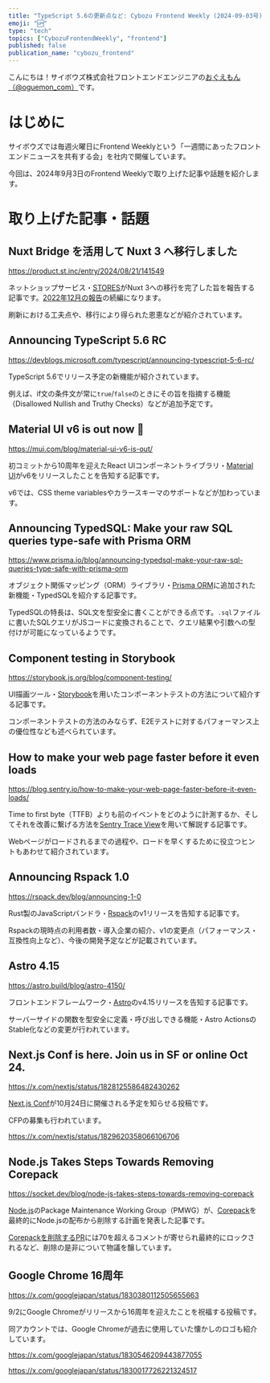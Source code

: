 ```yaml
---
title: "TypeScript 5.6の更新点など: Cybozu Frontend Weekly (2024-09-03号)"
emoji: "🆙"
type: "tech"
topics: ["CybozuFrontendWeekly", "frontend"]
published: false
publication_name: "cybozu_frontend"
---
```


こんにちは！サイボウズ株式会社フロントエンドエンジニアの[おぐえもん（@oguemon_com）](https://twitter.com/oguemon_com)です。

# はじめに

サイボウズでは毎週火曜日にFrontend Weeklyという「一週間にあったフロントエンドニュースを共有する会」を社内で開催しています。

今回は、2024年9月3日のFrontend Weeklyで取り上げた記事や話題を紹介します。

# 取り上げた記事・話題

## Nuxt Bridge を活用して Nuxt 3 へ移行しました

https://product.st.inc/entry/2024/08/21/141549

ネットショップサービス・[STORES](https://stores.jp/)がNuxt 3への移行を完了した旨を報告する記事です。[2022年12月の報告](https://product.st.inc/entry/2022/12/11/112330)の続編になります。

刷新における工夫点や、移行により得られた恩恵などが紹介されています。

## Announcing TypeScript 5.6 RC

https://devblogs.microsoft.com/typescript/announcing-typescript-5-6-rc/

TypeScript 5.6でリリース予定の新機能が紹介されています。

例えば、if文の条件文が常に`true`/`false`のときにその旨を指摘する機能（Disallowed Nullish and Truthy Checks）などが追加予定です。

## Material UI v6 is out now 🎉

https://mui.com/blog/material-ui-v6-is-out/

初コミットから10周年を迎えたReact UIコンポーネントライブラリ・[Material UI](https://github.com/mui/material-ui)がv6をリリースしたことを告知する記事です。

v6では、CSS theme variablesやカラースキーマのサポートなどが加わっています。

## Announcing TypedSQL: Make your raw SQL queries type-safe with Prisma ORM

https://www.prisma.io/blog/announcing-typedsql-make-your-raw-sql-queries-type-safe-with-prisma-orm

オブジェクト関係マッピング（ORM）ライブラリ・[Prisma ORM](https://www.prisma.io/orm)に追加された新機能・TypedSQLを紹介する記事です。

TypedSQLの特長は、SQL文を型安全に書くことができる点です。`.sql`ファイルに書いたSQLクエリがJSコードに変換されることで、クエリ結果や引数への型付けが可能になっているようです。

## Component testing in Storybook

https://storybook.js.org/blog/component-testing/

UI描画ツール・[Storybook](https://storybook.js.org/)を用いたコンポーネントテストの方法について紹介する記事です。

コンポーネントテストの方法のみならず、E2Eテストに対するパフォーマンス上の優位性なども述べられています。

## How to make your web page faster before it even loads

https://blog.sentry.io/how-to-make-your-web-page-faster-before-it-even-loads/

Time to first byte（TTFB）よりも前のイベントをどのように計測するか、そしてそれを改善に繋げる方法を[Sentry Trace View](https://docs.sentry.io/concepts/key-terms/tracing/trace-view/)を用いて解説する記事です。

Webページがロードされるまでの過程や、ロードを早くするために役立つヒントもあわせて紹介されています。

## Announcing Rspack 1.0

https://rspack.dev/blog/announcing-1-0

Rust製のJavaScriptバンドラ・[Rspack](https://rspack.dev/)のv1リリースを告知する記事です。

Rspackの現時点の利用者数・導入企業の紹介、v1の変更点（パフォーマンス・互換性向上など）、今後の開発予定などが記載されています。

## Astro 4.15

https://astro.build/blog/astro-4150/

フロントエンドフレームワーク・[Astro](https://astro.build/)のv4.15リリースを告知する記事です。

サーバーサイドの関数を型安全に定義・呼び出しできる機能・Astro ActionsのStable化などの変更が行われています。

## Next.js Conf is here. Join us in SF or online Oct 24.

https://x.com/nextjs/status/1828125586482430262

[Next.js Conf](https://nextjs.org/conf)が10月24日に開催される予定を知らせる投稿です。

CFPの募集も行われています。

https://x.com/nextjs/status/1829620358066106706

## Node.js Takes Steps Towards Removing Corepack

https://socket.dev/blog/node-js-takes-steps-towards-removing-corepack

[Node.js](https://nodejs.org/en)のPackage Maintenance Working Group（PMWG）が、[Corepack](https://github.com/nodejs/corepack)を最終的にNode.jsの配布から削除する計画を発表した記事です。

[Corepackを削除するPR](https://github.com/nodejs/node/pull/51981)には70を超えるコメントが寄せられ最終的にロックされるなど、削除の是非について物議を醸しています。

## Google Chrome 16周年

https://x.com/googlejapan/status/1830380112505655663

9/2にGoogle Chromeがリリースから16周年を迎えたことを祝福する投稿です。

同アカウントでは、Google Chromeが過去に使用していた懐かしのロゴも紹介しています。

https://x.com/googlejapan/status/1830546209443877055

https://x.com/googlejapan/status/1830017726221324517